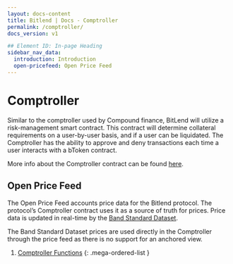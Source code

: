 ```yaml
---
layout: docs-content
title: Bitlend | Docs - Comptroller
permalink: /comptroller/
docs_version: v1

## Element ID: In-page Heading
sidebar_nav_data:
  introduction: Introduction
  open-pricefeed: Open Price Feed
---
```


# Comptroller

Similar to the comptroller used by Compound finance, BitLend will utilize a risk-management smart contract. This contract will determine collateral requirements on a user-by-user basis, and if a user can be liquidated. The Comptroller has the ability to approve and deny transactions each time a user interacts with a bToken contract.

More info about the Comptroller contract can be found [here](https://docs.compound.finance/v2/comptroller/).

## Open Price Feed

The Open Price Feed accounts price data for the Bitlend protocol. The protocol’s Comptroller contract uses it as a source of truth for prices. Price data is updated in real-time by the [Band Standard Dataset](https://docs.bandchain.org/band-standard-dataset/).

The Band Standard Dataset prices are used directly in the Comptroller through the price feed as there is no support for an anchored view.

1. [Comptroller Functions](/comptroller/functions/)
{: .mega-ordered-list }